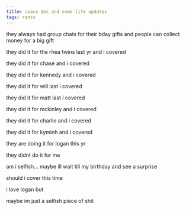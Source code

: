 ```yaml
---
title: usaco dec and some life updates
tags: rants
---
```


they always had group chats for their bday gifts and people can collect money for a big gift

they did it for the rhea twins last yr and i covered

they did it for chase and i covered

they did it for kennedy and i covered

they did it for will last i covered

they did it for matt last i covered

they did it for mckinley and i covered

they did it for charlie and i covered

they did it for kyminh and i covered

they are doing it for logan this yr

they didnt do it for me

am i selfish... maybe ill wait till my birthday and see a surprise

should i cover this time

i love logan but

maybe im just a selfish piece of shit
